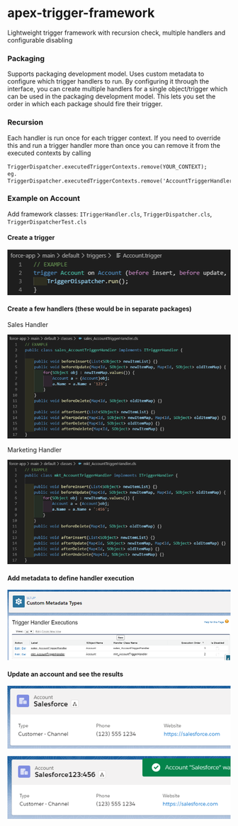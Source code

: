 # apex-trigger-framework
Lightweight trigger framework with recursion check, multiple handlers and configurable disabling

### Packaging
Supports packaging development model. Uses custom metadata to configure which trigger handlers to run. By configuring it through the interface, you can create multiple handlers for a single object/trigger which can be used in the packaging development model. This lets you set the order in which each package should fire their trigger. 

### Recursion
Each handler is run once for each trigger context. If you need to override this and run a trigger handler more than once you can remove it from the executed contexts by calling
```
TriggerDispatcher.executedTriggerContexts.remove(YOUR_CONTEXT);
eg. TriggerDispatcher.executedTriggerContexts.remove('AccountTriggerHandlerBEFORE_UPDATE');
```

### Example on Account
Add framework classes: `ITriggerHandler.cls`, `TriggerDispatcher.cls`, `TriggerDispatcherTest.cls`

#### Create a trigger

![Account Trigger](https://github.com/mattyok/apex-trigger-framework/blob/master/images/trg.PNG)

#### Create a few handlers (these would be in separate packages)

Sales Handler

![Sales Handler](https://github.com/mattyok/apex-trigger-framework/blob/master/images/saleshandler.PNG)

Marketing Handler

![Marketing Handler](https://github.com/mattyok/apex-trigger-framework/blob/master/images/mkthandler.PNG)

#### Add metadata to define handler execution

![Metadata](https://github.com/mattyok/apex-trigger-framework/blob/master/images/mdt.PNG)

#### Update an account and see the results

![Account before](https://github.com/mattyok/apex-trigger-framework/blob/master/images/acc.PNG)

![Account after](https://github.com/mattyok/apex-trigger-framework/blob/master/images/acc2.PNG)

